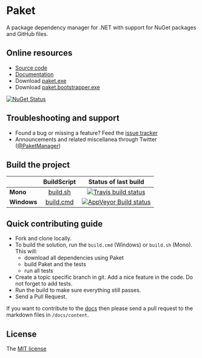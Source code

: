 # Paket

A package dependency manager for .NET with support for NuGet packages and GitHub files.

## Online resources

 - [Source code][1]
 - [Documentation][2]
 - Download [paket.exe][3]
 - Download [paket.bootstrapper.exe][3]
 
[![NuGet Status](http://img.shields.io/nuget/v/Paket.svg?style=flat)](https://www.nuget.org/packages/Paket/)

 [1]: https://github.com/fsprojects/Paket/
 [2]: http://fsprojects.github.io/Paket/
 [3]: https://github.com/fsprojects/Paket/releases/latest

## Troubleshooting and support

 - Found a bug or missing a feature? Feed the [issue tracker][4]
 - Announcements and related miscellanea through Twitter ([@PaketManager][5])
 
 [4]: https://github.com/fsprojects/Paket/issues
 [5]: http://twitter.com/PaketManager

## Build the project

|  |  BuildScript | Status of last build |
| :------ | :------: | :------: |
| **Mono** | [build.sh](https://github.com/fsprojects/Paket/blob/master/build.sh) | [![Travis build status](https://travis-ci.org/fsprojects/Paket.png)](https://travis-ci.org/fsprojects/Paket) |
| **Windows** | [build.cmd](https://github.com/fsprojects/Paket/blob/master/build.cmd) | [![AppVeyor Build status](https://ci.appveyor.com/api/projects/status/aqs8eux16x4g5p47/branch/master)](https://ci.appveyor.com/project/SteffenForkmann/paket/branch/master) |

## Quick contributing guide

 - Fork and clone locally.
 - To build the solution, run the ```build.cmd``` (Windows) or ```build.sh``` (Mono). This will:
	- download all dependencies using Paket
	- build Paket and the tests
	- run all tests
 - Create a topic specific branch in git. Add a nice feature in the code. Do not forget to add tests.
 - Run the build to make sure everything still passes.
 - Send a Pull Request.

If you want to contribute to the [docs][2] then please send a pull request to the markdown files in `/docs/content`.

## License

The [MIT license][6]

 [6]: https://github.com/fsprojects/Paket/blob/master/LICENSE.txt